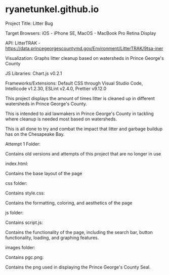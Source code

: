 # ryanetunkel.github.io

Project Title: Litter Bug


Target Browsers: iOS - iPhone SE, MacOS - MacBook Pro Retina Display

API: LitterTRAK - https://data.princegeorgescountymd.gov/Environment/LitterTRAK/9tsa-iner

Visualization: Graphs litter cleanup based on watersheds in Prince George's County

JS Libraries: Chart.js v0.2.1

Frameworks/Extensions: Default CSS through Visual Studio Code, Intellicode v1.2.30, ESLint v2.4.0, Prettier v9.12.0


This project displays the amount of times litter is cleaned up in different watersheds in Prince George's County.

This is intended to aid lawmakers in Prince George's County in tackling where cleanup is needed most based on watersheds.

This is all done to try and combat the impact that litter and garbage buildup has on the Chesapeake Bay.


Attempt 1 Folder:

Contains old versions and attempts of this project that are no longer in use


index.html:

Contains the base layout of the page


css folder:

Contains style.css:

Contains the formatting, coloring, and aesthetics of the page


js folder:

Contains script.js:

Contains the functionality of the page, including the search bar, button functionality, loading, and graphing features.


images folder:

Contains pgc.png:

Contains the png used in displaying the Prince George's County Seal.
